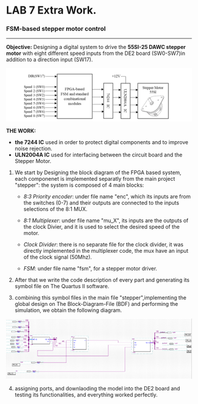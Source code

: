 # **LAB 7 Extra Work.**
### FSM-based stepper motor control
***
**Objective:**
Designing a digital system to drive the **55SI-25 DAWC stepper motor** with eight different speed inputs from the DE2 board (SW0-SW7)in addition to a direction input (SW17).

![imagename](DriverMotor.png)

**THE WORK:**
- **the 7244 IC** used in order to protect digital components and to improve noise rejection.
- **ULN2004A IC** used for interfacing between the circuit board and the Stepper Motor.
1. We start by Designing the block diagram of the FPGA based system, each componenet is implemented separatly from the main project "stepper": 
the system is composed of 4 main blocks:
    * *8:3 Priority encoder*: under file name "enc", which its inputs are from the switches (0-7) and their outputs are connected to the inputs selections of the 8:1 MUX.
    
    * *8:1 Multiplexer*: under file name "mu_X", its inputs are the outputs of the clock Divier, and it is used to select the desired speed of the motor.
    * *Clock Divider*: there is no separate file for the clock divider, it was directly implemented in the multiplexer code, the mux have an input of the clock signal (50Mhz).
    * *FSM*: under file name "fsm", for a stepper motor driver.

2. After that we write the code description of every part and generating its symbol file on The Quartus II software.

3. combining this symbol files in the main file "stepper",implementing the global design on The Block-Diagram-File (BDF) and performing the simulation, we obtain the following diagram.

![imagename](diagram.PNG)

4. assigning ports, and downlaoding the model into the DE2 board and testing its functionalities, and everything worked perfectly.
